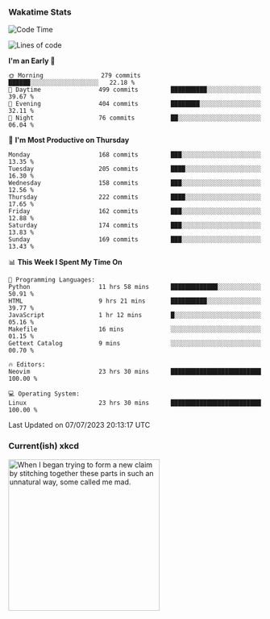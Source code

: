 ### Wakatime Stats
<!--START_SECTION:waka-->
![Code Time](http://img.shields.io/badge/Code%20Time-1%2C811%20hrs%2038%20mins-blue)

![Lines of code](https://img.shields.io/badge/From%20Hello%20World%20I%27ve%20Written-773.5%20thousand%20lines%20of%20code-blue)

**I'm an Early 🐤** 

```text
🌞 Morning                279 commits         ██████░░░░░░░░░░░░░░░░░░░   22.18 % 
🌆 Daytime                499 commits         ██████████░░░░░░░░░░░░░░░   39.67 % 
🌃 Evening                404 commits         ████████░░░░░░░░░░░░░░░░░   32.11 % 
🌙 Night                  76 commits          ██░░░░░░░░░░░░░░░░░░░░░░░   06.04 % 
```
📅 **I'm Most Productive on Thursday** 

```text
Monday                   168 commits         ███░░░░░░░░░░░░░░░░░░░░░░   13.35 % 
Tuesday                  205 commits         ████░░░░░░░░░░░░░░░░░░░░░   16.30 % 
Wednesday                158 commits         ███░░░░░░░░░░░░░░░░░░░░░░   12.56 % 
Thursday                 222 commits         ████░░░░░░░░░░░░░░░░░░░░░   17.65 % 
Friday                   162 commits         ███░░░░░░░░░░░░░░░░░░░░░░   12.88 % 
Saturday                 174 commits         ███░░░░░░░░░░░░░░░░░░░░░░   13.83 % 
Sunday                   169 commits         ███░░░░░░░░░░░░░░░░░░░░░░   13.43 % 
```


📊 **This Week I Spent My Time On** 

```text
💬 Programming Languages: 
Python                   11 hrs 58 mins      █████████████░░░░░░░░░░░░   50.91 % 
HTML                     9 hrs 21 mins       ██████████░░░░░░░░░░░░░░░   39.77 % 
JavaScript               1 hr 12 mins        █░░░░░░░░░░░░░░░░░░░░░░░░   05.16 % 
Makefile                 16 mins             ░░░░░░░░░░░░░░░░░░░░░░░░░   01.15 % 
Gettext Catalog          9 mins              ░░░░░░░░░░░░░░░░░░░░░░░░░   00.70 % 

🔥 Editors: 
Neovim                   23 hrs 30 mins      █████████████████████████   100.00 % 

💻 Operating System: 
Linux                    23 hrs 30 mins      █████████████████████████   100.00 % 
```


 Last Updated on 07/07/2023 20:13:17 UTC
<!--END_SECTION:waka-->

### Current(ish) xkcd
<a id="xkcd-a" title="When I began trying to form a new claim by stitching together these parts in such an unnatural way, some called me mad." href="https://www.xkcd.com" target="_blank">
        <img align="center" id="xkcd-img" src="https://imgs.xkcd.com/comics/frankenstein_claim_permutations.png" alt="When I began trying to form a new claim by stitching together these parts in such an unnatural way, some called me mad." height=300 />
</a>
